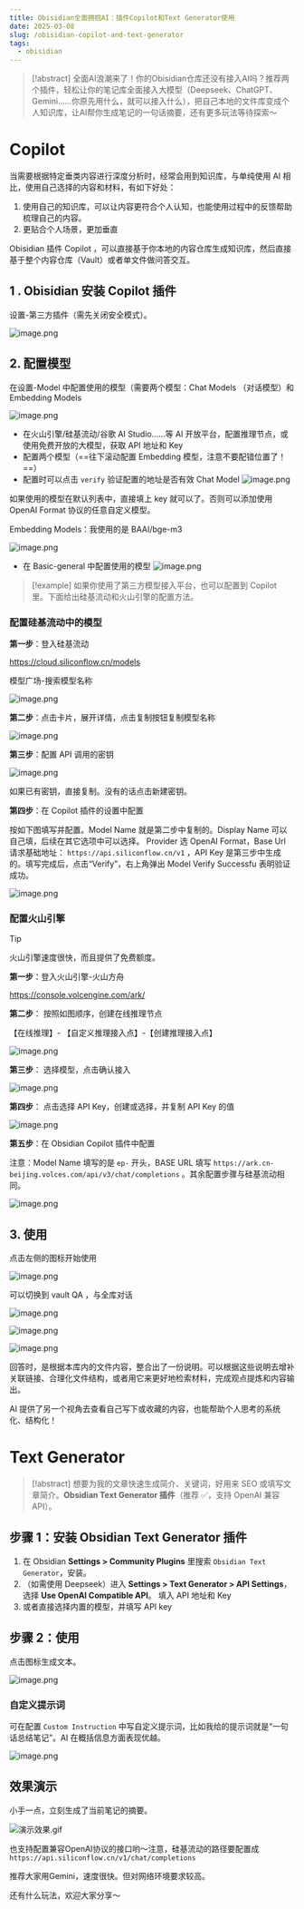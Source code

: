 ```yaml
---
title: Obisidian全面拥抱AI：插件Copilot和Text Generator使用
date: 2025-03-08
slug: /obisidian-copilot-and-text-generator
tags:
  - obisidian
---
```


>[!abstract]
>全面AI浪潮来了！你的Obisidian仓库还没有接入AI吗？推荐两个插件，轻松让你的笔记库全面接入大模型（Deepseek、ChatGPT、Gemini……你原先用什么，就可以接入什么），把自己本地的文件库变成个人知识库，让AI帮你生成笔记的一句话摘要，还有更多玩法等待探索～


#  Copilot

当需要根据特定垂类内容进行深度分析时，经常会用到知识库，与单纯使用 AI 相比，使用自己选择的内容和材料，有如下好处：

  1. 使用自己的知识库，可以让内容更符合个人认知，也能使用过程中的反馈帮助梳理自己的内容。
  2. 更贴合个人场景，更加垂直


Obisidian 插件 Copilot ，可以直接基于你本地的内容仓库生成知识库，然后直接基于整个内容仓库（Vault）或者单文件做问答交互。

## 1 . Obisidian 安装 Copilot 插件

设置-第三方插件（需先关闭安全模式）。

![image.png](https://images.ygria.site/2025/02/8eb0c94e5df230cbd22d762918f4ce7f.png)

## 2. 配置模型

在设置-Model 中配置使用的模型（需要两个模型：Chat Models （对话模型）和 Embedding Models


![image.png](https://images.ygria.site/2025/03/a058836d4b1a65c17b77d51d4c3278cf.png)


-  在火山引擎/硅基流动/谷歌 AI Studio……等 AI 开放平台，配置推理节点，或使用免费开放的大模型，获取 API 地址和 Key
-  配置两个模型（==往下滚动配置 Embedding 模型，注意不要配错位置了！==）
- 配置时可以点击 `verify` 验证配置的地址是否有效
Chat Model
![image.png](https://images.ygria.site/2025/03/0c1e7c193b12f8b1c83341d97c61200d.png)

如果使用的模型在默认列表中，直接填上 key 就可以了。否则可以添加使用 OpenAI Format 协议的任意自定义模型。

Embedding Models：我使用的是 BAAI/bge-m3

![image.png](https://images.ygria.site/2025/03/f38385d448fd19545357a32fc6f77ef0.png)
-  在 Basic-general 中配置使用的模型
![image.png](https://images.ygria.site/2025/03/72cb7cb9b2287b7e0b05ac6e8890c2a6.png)
> [!example]
> 如果你使用了第三方模型接入平台，也可以配置到 Copilot 里。下面给出硅基流动和火山引擎的配置方法。
### 配置硅基流动中的模型

**第一步**：登入硅基流动

https://cloud.siliconflow.cn/models

模型广场-搜索模型名称



![image.png](https://images.ygria.site/2025/03/535e1f61f05c742ff397944d3526f446.png)

**第二步**：点击卡片，展开详情，点击复制按钮复制模型名称

![image.png](https://images.ygria.site/2025/03/b012152e6fa9e6f42e68eb7c7a699afd.png)



**第三步**：配置 API 调用的密钥

![image.png](https://images.ygria.site/2025/03/a3c06375922328c5f522ac188a4d8c55.png)

如果已有密钥，直接复制。没有的话点击新建密钥。

**第四步**：在 Copilot 插件的设置中配置

按如下图填写并配置。Model Name 就是第二步中复制的。Display Name 可以自己填，后续在其它选项中可以选择。 Provider 选 OpenAI Format，Base Url 请求基础地址： `https://api.siliconflow.cn/v1` ，API Key 是第三步中生成的。填写完成后，点击“Verify”，右上角弹出 Model Verify Successfu 表明验证成功。

![image.png](https://images.ygria.site/2025/03/acd27e8404bfabe594c307ba4cf932b5.png)

### 配置火山引擎

> [!tip]
> 火山引擎速度很快，而且提供了免费额度。

**第一步**：登入火山引擎-火山方舟

https://console.volcengine.com/ark/

**第二步**： 按照如图顺序，创建在线推理节点

【在线推理】- 【自定义推理接入点】-【创建推理接入点】

![image.png](https://images.ygria.site/2025/03/07600a661f832b8b0e9bc325f3fc6ac8.png)


**第三步**： 选择模型，点击确认接入

![image.png](https://images.ygria.site/2025/03/192514369ae8764ecbf520dc9ea25ecc.png)



**第四步**： 点击选择 API Key，创建或选择，并复制 API Key 的值


![image.png](https://images.ygria.site/2025/03/f86adf068d9f485f8d54bde5b67a16bc.png)


**第五步**：在 Obsidian Copilot 插件中配置

注意：Model Name 填写的是 `ep-` 开头，BASE URL 填写 `https://ark.cn-beijing.volces.com/api/v3/chat/completions` 。其余配置步骤与硅基流动相同。

![image.png](https://images.ygria.site/2025/03/49462ee68d9b4fea475670f4af665d47.png)

## 3. 使用

点击左侧的图标开始使用

![image.png](https://images.ygria.site/2025/03/4e143503bc6e9c654c344cf2b91032d0.png)

可以切换到 vault QA ，与全库对话

![image.png](https://images.ygria.site/2025/03/91055245f15e637cb1bf784425fff2d1.png)



![image.png](https://images.ygria.site/2025/03/db51478199c500ed584f519bd4ac59eb.png)

![image.png](https://images.ygria.site/2025/03/ed1835afceb5ccf459e3d52f9c924124.png)

回答时，是根据本库内的文件内容，整合出了一份说明。可以根据这些说明去增补关联链接、合理化文件结构，或者用它来更好地检索材料，完成观点提炼和内容输出。

AI 提供了另一个视角去查看自己写下或收藏的内容，也能帮助个人思考的系统化、结构化！

#  Text Generator


> [!abstract]
> 想要为我的文章快速生成简介、关键词，好用来 SEO 或填写文章简介。**Obsidian Text Generator 插件**（推荐 ✅，支持 OpenAI 兼容 API）。

## **步骤 1：安装 Obsidian Text Generator 插件**

1. 在 Obsidian **Settings > Community Plugins** 里搜索 `Obsidian Text Generator`，安装。
2.  （如需使用 Deepseek）进入 **Settings > Text Generator > API Settings**，选择 **Use OpenAI Compatible API**。 填入 API 地址和 Key
3. 或者直接选择内置的模型，并填写 API key

## **步骤 2：使用**

点击图标生成文本。

![image.png](https://images.ygria.site/2025/03/48d494ab291a17e6004468d83b2e0f43.png)


### 自定义提示词

可在配置 `Custom Instruction` 中写自定义提示词，比如我给的提示词就是“一句话总结笔记”。AI 在概括信息方面表现优越。

![image.png](https://images.ygria.site/2025/03/4e4f5a1b51364fb1f0529bf89be3b07e.png)

## 效果演示

小手一点，立刻生成了当前笔记的摘要。

![演示效果.gif](https://images.ygria.site/2025/03/4ff1efda7aacd8a3d810fa67cc7a691a.gif)



也支持配置兼容OpenAI协议的接口哟～注意，硅基流动的路径要配置成`https://api.siliconflow.cn/v1/chat/completions` 

推荐大家用Gemini，速度很快。但对网络环境要求较高。

还有什么玩法，欢迎大家分享～

